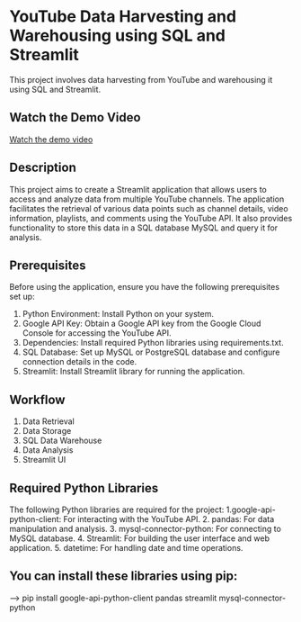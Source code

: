 # YouTube Data Harvesting and Warehousing using SQL and Streamlit

This project involves data harvesting from YouTube and warehousing it using SQL and Streamlit.

## Watch the Demo Video

[Watch the demo video](https://github.com/SETHU0010/YouTube_Data_Harvesting_and_Warehousing_using_SQL_and_Streamlit/issues/1#issue-2332677550)

## Description

This project aims to create a Streamlit application that allows users to access and analyze data from multiple YouTube channels. The application facilitates the retrieval of various data points such as channel details, video information, playlists, and comments using the YouTube API. It also provides functionality to store this data in a SQL database MySQL and query it for analysis.



## Prerequisites
Before using the application, ensure you have the following prerequisites set up:
1. Python Environment: Install Python on your system.
2. Google API Key: Obtain a Google API key from the Google Cloud Console for accessing the YouTube API.
3. Dependencies: Install required Python libraries using requirements.txt.
4. SQL Database: Set up MySQL or PostgreSQL database and configure connection details in the code.
5. Streamlit: Install Streamlit library for running the application.
## Workflow

1. Data Retrieval
2. Data Storage
3. SQL Data Warehouse
4. Data Analysis
5. Streamlit UI

## Required Python Libraries
The following Python libraries are required for the project:
1.google-api-python-client: For interacting with the YouTube API. 
2. pandas: For data manipulation and analysis.
3. mysql-connector-python: For connecting to MySQL database.
4. Streamlit: For building the user interface and web application.
5. datetime: For handling date and time operations.

## You can install these libraries using pip:
--> pip install google-api-python-client pandas streamlit mysql-connector-python

